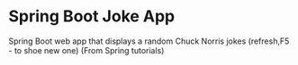 # Spring Boot Joke App 
Spring Boot web app that displays a random Chuck Norris jokes
(refresh,F5 - to shoe new one)
(From Spring tutorials)